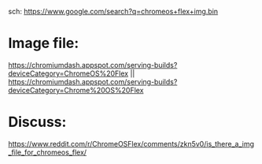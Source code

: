 sch: https://www.google.com/search?q=chromeos+flex+img.bin

# Image file:
https://chromiumdash.appspot.com/serving-builds?deviceCategory=ChromeOS%20Flex || https://chromiumdash.appspot.com/serving-builds?deviceCategory=Chrome%20OS%20Flex

# Discuss:
https://www.reddit.com/r/ChromeOSFlex/comments/zkn5v0/is_there_a_img_file_for_chromeos_flex/

